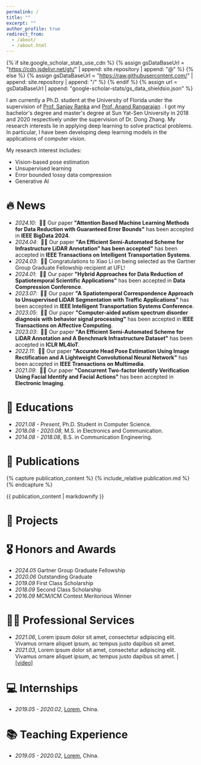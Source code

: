 ```yaml
---
permalink: /
title: ""
excerpt: ""
author_profile: true
redirect_from: 
  - /about/
  - /about.html
---
```


{% if site.google_scholar_stats_use_cdn %}
{% assign gsDataBaseUrl = "https://cdn.jsdelivr.net/gh/" | append: site.repository | append: "@" %}
{% else %}
{% assign gsDataBaseUrl = "https://raw.githubusercontent.com/" | append: site.repository | append: "/" %}
{% endif %}
{% assign url = gsDataBaseUrl | append: "google-scholar-stats/gs_data_shieldsio.json" %}

<span class='anchor' id='about-me'></span>

I am currently a Ph.D. student at the University of Florida under the supervision of [Prof. Sanjay Ranka](https://sanjayranka.com/) and [Prof. Anand Rangarajan](https://www.cise.ufl.edu/~anand/) . I got my bachelor's degree and master's degree at Sun Yat-Sen University in 2018 and 2020 respectively under the supervision of Dr. Dong Zhang. My research interests lie in applying deep learning to solve practical problems. In particular, I have been developing deep learning models in the applications of computer vision. 

My research interest includes:
- Vision-based pose estimation
- Unsupervised learning
- Error bounded lossy data compression
- Generative AI


# 🔥 News
- *2024.10*: &nbsp;🎉🎉 Our paper **"Attention Based Machine Learning Methods for Data Reduction with Guaranteed Error Bounds"** has been accepted in **IEEE BigData 2024**.
- *2024.04*: &nbsp;🎉🎉 Our paper **"An Efficient Semi-Automated Scheme for Infrastructure LiDAR Annotation" has been accepted"** has been accepted in **IEEE Transactions on Intelligent Transportation Systems**.
- *2024.03*: &nbsp;🥇🥇 Congratulations to Xiao Li on being selected as the Gartner Group Graduate Fellowship recipient at UFL!
- *2024.01*: &nbsp;🎉🎉 Our paper **"Hybrid Approaches for Data Reduction of Spatiotemporal Scientific Applications"** has been accepted in **Data Compression Conference**.
- *2023.07*: &nbsp;🎉🎉 Our paper  **"A Spatiotemporal Correspondence Approach to Unsupervised LiDAR Segmentation with Traffic Applications"** has been accepted in **IEEE Intelligent Transportation Systems Conference**.
- *2023.05*: &nbsp;🎉🎉 Our paper  **"Computer-aided autism spectrum disorder diagnosis with behavior signal processing"** has been accepted in **IEEE Transactions on Affective Computing**.
- *2023.03*: &nbsp;🎉🎉 Our paper  **"An Efficient Semi-Automated Scheme for LiDAR Annotation and A Benchmark Infrastructure Dataset"** has been accepted in **ICLR ML4IoT**.
- *2022.11*: &nbsp;🎉🎉 Our paper  **"Accurate Head Pose Estimation Using Image Rectification and A Lightweight Convolutional Neural Network"** has been accepted in **IEEE Transactions on Multimedia**.
- *2021.09*: &nbsp;🎉🎉 Our paper  **"Concurrent Two-factor Identify Verification Using Facial Identify and Facial Actions"** has been accepted in **Electronic Imaging**.

# 📖 Educations
- *2021.08 - Present*, Ph.D. Student in Computer Science. 
- *2018.08 - 2020.08*, M.S. in Electronics and Communication.
- *2014.08 - 2018.08*, B.S. in Communication Engineering.


# 📝 Publications 



{% capture publication_content %}
{% include_relative publication.md %}
{% endcapture %}

{{ publication_content | markdownify }}


# 📝 Projects
<!--
<div class='paper-box'><div class='paper-box-image'><div><div class="badge">CVPR 2016</div><img src='images/500x300.png' alt="sym" width="100%"></div></div>
<div class='paper-box-text' markdown="1">

[Deep Residual Learning for Image Recognition](https://openaccess.thecvf.com/content_cvpr_2016/papers/He_Deep_Residual_Learning_CVPR_2016_paper.pdf)

**Kaiming He**, Xiangyu Zhang, Shaoqing Ren, Jian Sun

[**Project**](https://scholar.google.com/citations?view_op=view_citation&hl=zh-CN&user=DhtAFkwAAAAJ&citation_for_view=DhtAFkwAAAAJ:ALROH1vI_8AC) <strong><span class='show_paper_citations' data='DhtAFkwAAAAJ:ALROH1vI_8AC'></span></strong>
- Lorem ipsum dolor sit amet, consectetur adipiscing elit. Vivamus ornare aliquet ipsum, ac tempus justo dapibus sit amet. 
</div>
</div>

- [Lorem ipsum dolor sit amet, consectetur adipiscing elit. Vivamus ornare aliquet ipsum, ac tempus justo dapibus sit amet](https://github.com), A, B, C, **CVPR 2020**
-->

# 🎖 Honors and Awards
- *2024.05* Gartner Group Graduate Fellowship
- *2020.06* Outstanding Graduate
- *2019.09* First Class Scholarship
- *2018.09* Second Class Scholarship
- *2016.09* MCM/ICM Contest Meritorious Winner



# 👨‍💻 Professional Services
- *2021.06*, Lorem ipsum dolor sit amet, consectetur adipiscing elit. Vivamus ornare aliquet ipsum, ac tempus justo dapibus sit amet. 
- *2021.03*, Lorem ipsum dolor sit amet, consectetur adipiscing elit. Vivamus ornare aliquet ipsum, ac tempus justo dapibus sit amet.  \| [\[video\]](https://github.com/)

# 💻 Internships
- *2019.05 - 2020.02*, [Lorem](https://github.com/), China.


# 📚 Teaching Experience
- *2019.05 - 2020.02*, [Lorem](https://github.com/), China.
